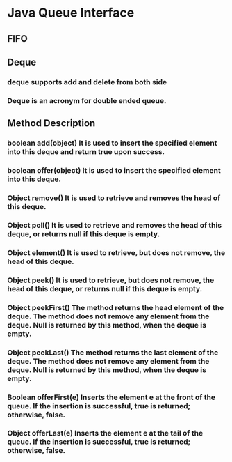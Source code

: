 # Java Queue Interface

## FIFO

## Deque
### deque supports add and delete from both side
### Deque is an acronym for double ended queue.

## Method 	Description
### boolean add(object) 	It is used to insert the specified element into this deque and return true upon success.
### boolean offer(object) 	It is used to insert the specified element into this deque.
### Object remove() 	It is used to retrieve and removes the head of this deque.
### Object poll() 	It is used to retrieve and removes the head of this deque, or returns null if this deque is empty.
### Object element() 	It is used to retrieve, but does not remove, the head of this deque.
### Object peek() 	It is used to retrieve, but does not remove, the head of this deque, or returns null if this deque is empty.
### Object peekFirst() 	The method returns the head element of the deque. The method does not remove any element from the deque. Null is returned by this method, when the deque is empty.
### Object peekLast() 	The method returns the last element of the deque. The method does not remove any element from the deque. Null is returned by this method, when the deque is empty.
### Boolean offerFirst(e) 	Inserts the element e at the front of the queue. If the insertion is successful, true is returned; otherwise, false.
### Object offerLast(e) 	Inserts the element e at the tail of the queue. If the insertion is successful, true is returned; otherwise, false.
